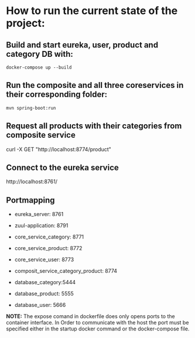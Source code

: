 # How to run the current state of the project:

## Build and start eureka, user, product and category DB with:

```docker-compose up --build```

## Run the composite and all three coreservices in their corresponding folder:
```mvn spring-boot:run``` 

## Request all products with their categories from composite service

curl -X GET "http://localhost:8774/product"

## Connect to the eureka service

http://localhost:8761/

## Portmapping

- eureka_server: 8761
- zuul-application: 8791

- core_service_category: 8771 
- core_service_product: 8772
- core_service_user: 8773
- composit_service_category_product: 8774

- database_category:5444
- database_product: 5555
- database_user: 5666


**NOTE:** The expose comand in dockerfile does only opens ports to the container interface. In Order to communicate with the host
the port must be specified either in the startup docker command or the docker-compose file.